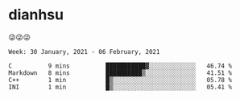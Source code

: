 
# dianhsu

:stuck_out_tongue_winking_eye::stuck_out_tongue_winking_eye::stuck_out_tongue_winking_eye:

<!--START_SECTION:waka-->
```text
Week: 30 January, 2021 - 06 February, 2021

C          9 mins          ███████████▓░░░░░░░░░░░░░   46.74 % 
Markdown   8 mins          ██████████▒░░░░░░░░░░░░░░   41.51 % 
C++        1 min           █▒░░░░░░░░░░░░░░░░░░░░░░░   05.78 % 
INI        1 min           █▒░░░░░░░░░░░░░░░░░░░░░░░   05.41 % 
```
<!--END_SECTION:waka-->
